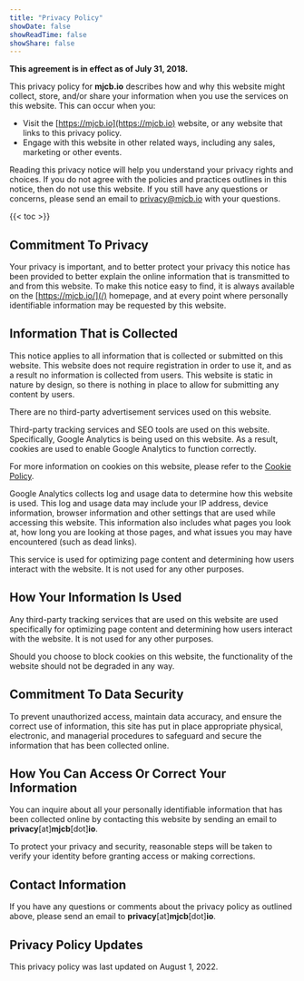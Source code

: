 ```yaml
---
title: "Privacy Policy"
showDate: false
showReadTime: false
showShare: false
---
```


**This agreement is in effect as of July 31, 2018.**

This privacy policy for **mjcb.io** describes how and why this website might collect, store, and/or share your information when you use the services on this website. This can occur when you:

* Visit the [https://mjcb.io](https://mjcb.io) website, or any website that links to this privacy policy.
* Engage with this website in other related ways, including any sales, marketing or other events.

Reading this privacy notice will help you understand your privacy rights and choices. If you do not agree with the policies and practices outlines in this notice, then do not use this website. If you still have any questions or concerns, please send an email to [privacy@mjcb.io](mailto:privacy@mjcb.io) with your questions.

{{< toc >}}

## Commitment To Privacy

Your privacy is important, and to better protect your privacy this notice has been provided to better explain the online information that is transmitted to and from this website. To make this notice easy to find, it is always available on the [https://mjcb.io/](/) homepage, and at every point where personally identifiable information may be requested by this website.

## Information That is Collected

This notice applies to all information that is collected or submitted on this website. This website does not require registration in order to use it, and as a result no information is collected from users. This website is static in nature by design, so there is nothing in place to allow for submitting any content by users.

There are no third-party advertisement services used on this website.

Third-party tracking services and SEO tools are used on this website. Specifically, Google Analytics is being used on this website. As a result, cookies are used to enable Google Analytics to function correctly.

For more information on cookies on this website, please refer to the [Cookie Policy](/cookie-policy).

Google Analytics collects log and usage data to determine how this website is used. This log and usage data may include your IP address, device information, browser information and other settings that are used while accessing this website. This information also includes what pages you look at, how long you are looking at those pages, and what issues you may have encountered (such as dead links).

This service is used for optimizing page content and determining how users interact with the website. It is not used for any other purposes.

## How Your Information Is Used

Any third-party tracking services that are used on this website are used specifically for optimizing page content and determining how users interact with the website. It is not used for any other purposes.

Should you choose to block cookies on this website, the functionality of the website should not be degraded in any way.

## Commitment To Data Security

To prevent unauthorized access, maintain data accuracy, and ensure the correct use of information, this site has put in place appropriate physical, electronic, and managerial procedures to safeguard and secure the information that has been collected online.

## How You Can Access Or Correct Your Information

You can inquire about all your personally identifiable information that has been collected online by contacting this website by sending an email to **privacy**[at]**mjcb**[dot]**io**.

To protect your privacy and security, reasonable steps will be taken to verify your identity before granting access or making corrections.

## Contact Information

If you have any questions or comments about the privacy policy as outlined above, please send an email to **privacy**[at]**mjcb**[dot]**io**.

## Privacy Policy Updates

This privacy policy was last updated on August 1, 2022.
